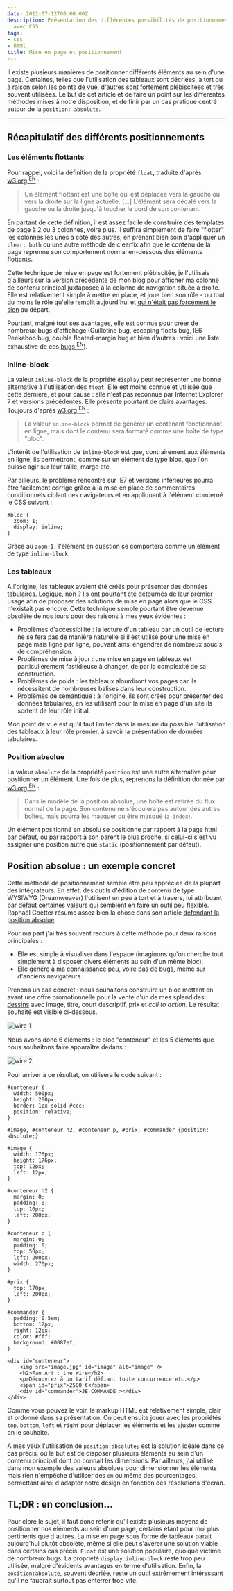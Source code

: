 ```yaml
---
date: 2012-07-12T00:00:00Z
description: Présentation des différentes possibilités de positionnements d'éléments
  avec CSS
tags:
- css
- html
title: Mise en page et positionnement
---
```


Il existe plusieurs manières de positionner différents éléments au sein d'une page. Certaines, telles que l'utilisation des tableaux sont décriées, à tort ou à raison selon les points de vue, d'autres sont fortement plébiscitées et très souvent utilisées. Le but de cet article et de faire un point sur les différentes méthodes mises à notre disposition, et de finir par un cas pratique centré autour de la <code>position: absolute</code>.

---

## Récapitulatif des différents positionnements

### Les éléments flottants

Pour rappel, voici la définition de la propriété <code>float</code>, traduite d'après <a href="http://www.w3.org/TR/CSS2/visuren.html#floats">w3.org&nbsp;<sup>EN</sup></a>&nbsp;:

> Un élément flottant est une boîte qui est déplacée vers la gauche ou vers la droite sur la ligne actuelle. [...] L'élément sera décalé vers la gauche ou la droite jusqu'à toucher le bord de son contenant.

En partant de cette définition, il est assez facile de construire des templates de page à 2 ou 3 colonnes, voire plus. Il suffira simplement de faire "flotter" les colonnes les unes à côté des autres, en prenant bien soin d'appliquer un <code>clear: both</code> ou une autre méthode de clearfix afin que le contenu de la page reprenne son comportement normal en-dessous des éléments flottants.

Cette technique de mise en page est fortement plébiscitée, je l'utilisais d'ailleurs sur la version précédente de mon blog pour afficher ma colonne de contenu principal juxtaposée à la colonne de navigation située à droite. Elle est relativement simple à mettre en place, et joue bien son rôle - ou tout du moins le rôle qu'elle remplit aujourd'hui et <a title="Article d'Alsacréations sur les floats" href="http://www.alsacreations.com/article/lire/972-float-le-grand-bluff.html">qui n'était pas forcément le sien</a> au départ.

Pourtant, malgré tout ses avantages, elle est connue pour créer de nombreux bugs d'affichage (Guillotine bug, escaping floats bug, IE6 Peekaboo bug, double floated-margin bug et bien d'autres&nbsp;: voici une liste exhaustive de ces <a href="http://coding.smashingmagazine.com/2007/05/01/css-float-theory-things-you-should-know/">bugs&nbsp;<sup>EN</sup></a>).

### Inline-block

La valeur <code>inline-block</code> de la propriété <code>display</code> peut représenter une bonne alternative à l'utilisation des <code>float</code>. Elle est moins connue et utilisée que cette dernière, et pour cause&nbsp;: elle n'est pas reconnue par Internet Explorer 7 et versions précédentes. Elle présente pourtant de clairs avantages. Toujours d'après <a href="http://www.w3.org/TR/CSS2/visuren.html#propdef-display">w3.org&nbsp;<sup>EN</sup></a>&nbsp;:

> La valeur <code>inline-block</code> permet de générer un contenant fonctionnant en ligne, mais dont le contenu sera formaté comme une boîte de type "bloc".

L'intérêt de l'utilisation de <code>inline-block</code> est que, contrairement aux éléments en ligne, ils permettront, comme sur un élément de type bloc, que l'on puisse agir sur leur taille, marge etc.

Par ailleurs, le problème rencontré sur IE7 et versions inférieures pourra être facilement corrigé grâce à la mise en place de commentaires conditionnels ciblant ces navigateurs et en appliquant à l'élément concerné le CSS suivant&nbsp;:

<pre><code class="css">#bloc {
  zoom: 1;
  display: inline;
}
</code></pre>

Grâce au <code>zoom:1;</code> l'élément en question se comportera comme un élément de type <code>inline-block</code>.

### Les tableaux
A l'origine, les tableaux avaient été créés pour présenter des données tabulaires. Logique, non&nbsp;? Ils ont pourtant été détournés de leur premier usage afin de proposer des solutions de mise en page alors que le CSS n'existait pas encore. Cette technique semble pourtant être devenue obsolète de nos jours pour des raisons à mes yeux évidentes&nbsp;:

* Problèmes d'accessibilité&nbsp;: la lecture d'un tableau par un outil de lecture ne se fera pas de manière naturelle si il est utilisé pour une mise en page mais ligne par ligne, pouvant ainsi engendrer de nombreux soucis de compréhension.
* Problèmes de mise à jour&nbsp;: une mise en page en tableaux est particulièrement fastidieuse à changer, de par la complexité de sa construction.
* Problèmes de poids&nbsp;: les tableaux alourdiront vos pages car ils nécessitent de nombreuses balises dans leur construction.
* Problèmes de sémantique&nbsp;: à l'origine, ils sont créés pour présenter des données tabulaires, en les utilisant pour la mise en page d'un site ils sortent de leur rôle initial.

Mon point de vue est qu'il faut limiter dans la mesure du possible l'utilisation des tableaux à leur rôle premier, à savoir la présentation de données tabulaires.

### Position absolue

La valeur <code>absolute</code> de la propriété <code>position</code> est une autre alternative pour positionner un élément. Une fois de plus, reprenons la définition donnée par <a href="http://www.w3.org/TR/CSS2/visuren.html#absolute-positioning">w3.org&nbsp;<sup>EN</sup></a>&nbsp;:

> Dans le modèle de la position absolue, une boîte est retirée du flux normal de la page. Son contenu ne s'écoulera pas autour des autres boîtes, mais pourra les masquer ou être masqué (<code>z-index</code>).

Un élément positionné en absolu se positionne par rapport à la page html par défaut, ou par rapport à son parent le plus proche, si celui-ci s'est vu assigner une position autre que <code>static</code> (positionnement par défaut).

## Position absolue&nbsp;: un exemple concret

Cette méthode de positionnement semble être peu appréciée de la plupart des intégrateurs. En effet, des outils d'édition de contenu de type WYSIWYG (Dreamweaver) l'utilisent un peu à tort et à travers, lui attribuant par défaut certaines valeurs qui semblent en faire un outil peu flexible. Raphaël Goetter résume assez bien la chose dans son article <a href="http://www.alsacreations.com/actu/lire/104-rendez-moi-ma-position-absolue.html/">défendant la position absolue</a>.

Pour ma part j'ai très souvent recours à cette méthode pour deux raisons principales&nbsp;:

* Elle est simple à visualiser dans l'espace (imaginons qu'on cherche tout simplement à disposer divers éléments au sein d'un même bloc).
* Elle génère à ma connaissance peu, voire pas de bugs, même sur d'anciens navigateurs.

Prenons un cas concret&nbsp;: nous souhaitons construire un bloc mettant en avant une offre promotionnelle pour la vente d'un de mes splendides <a title="Visitez !&nbsp;:)" href="http://www.eskiiss.fr">dessins</a> avec image, titre, court descriptif, prix et <em>call to action</em>. Le résultat souhaité est visible ci-dessous.

<img src="/assets/img/wire-1.jpg" alt="wire 1" style="border: 1px solid #ddd; "/>

Nous avons donc 6 éléments&nbsp;: le bloc "conteneur" et les 5 éléments que nous souhaitons faire apparaître dedans&nbsp;:

<img src="/assets/img/wire-2.jpg" alt="wire 2" style="border: 1px solid #ddd;" />

Pour arriver à ce résultat, on utilisera le code suivant&nbsp;:

<pre><code class="css">#conteneur {
  width: 500px;
  height: 200px;
  border: 1px solid #ccc;
  position: relative;
}

#image, #conteneur h2, #conteneur p, #prix, #commander {position: absolute;}

#image {
  width: 176px;
  height: 176px;
  top: 12px;
  left: 12px;
}

#conteneur h2 {
  margin: 0;
  padding: 0;
  top: 10px;
  left: 200px;
}

#conteneur p {
  margin: 0;
  padding: 0;
  top: 50px;
  left: 200px;
  width: 270px;
}

#prix {
  top: 170px;
  left: 200px;
}

#commander {
  padding: 0.5em;
  bottom: 12px;
  right: 12px;
  color: #fff;
  background: #0087ef;
}
</code></pre>

<pre><code class="html">&lt;div id="conteneur"&gt;
	&lt;img src="image.jpg" id="image" alt="image" /&gt;
	&lt;h2&gt;Fan Art&nbsp;: the Wire&lt;/h2&gt;
	&lt;p&gt;Découvrez à un tarif défiant toute concurrence etc.&lt;/p&gt;
	&lt;span id="prix"&gt;2500 €&lt;/span&gt;
	&lt;div id="commander"&gt;JE COMMANDE &gt;&lt;/div&gt;
&lt;/div&gt;
</code></pre>

Comme vous pouvez le voir, le markup HTML est relativement simple, clair et ordonné dans sa présentation. On peut ensuite jouer avec les propriétés <code>top</code>, <code>bottom</code>, <code>left</code> et <code>right</code> pour déplacer les éléments et les ajuster comme on le souhaite.

A mes yeux l'utilisation de <code>position:absolute;</code> est la solution idéale dans ce cas précis, où le but est de disposer plusieurs éléments au sein d'un contenu principal dont on connait les dimensions. Par ailleurs, j'ai utilisé dans mon exemple des valeurs absolues pour dimensionner les éléments mais rien n'empêche d'utiliser des <code>em</code> ou même des pourcentages, permettant ainsi d'adapter notre design en fonction des résolutions d'écran.

## TL;DR&nbsp;: en conclusion...
Pour clore le sujet, il faut donc retenir qu'il existe plusieurs moyens de positionner nos éléments au sein d'une page, certains étant pour moi plus pertinents que d'autres. La mise en page sous forme de tableaux parait aujourd'hui plutôt obsolète, même si elle peut s'avérer une solution viable dans certains cas précis. <code>Float</code> est une solution populaire, quoique victime de nombreux bugs. La propriété <code>display:inline-block</code> reste trop peu utilisée, malgré d'évidents avantages en terme d'utilisation. Enfin, la <code>position:absolute</code>, souvent décriée, reste un outil extrêmement intéressant qu'il ne faudrait surtout pas enterrer trop vite.
